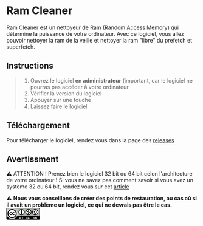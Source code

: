 # Ram Cleaner
Ram Cleaner est un nettoyeur de Ram (Random Access Memory) qui détermine la puissance de votre ordinateur. Avec ce logiciel, vous allez pouvoir nettoyer la ram de la veille et nettoyer la ram "libre" du prefetch et superfetch.
## Instructions
> 1) Ouvrez le logiciel **en administrateur** (important, car le logiciel ne pourras pas accéder à votre ordinateur
> 2) Vérifier la version du logiciel 
> 3) Appuyer sur une touche
> 4) Laissez faire le logiciel
## Téléchargement
Pour télécharger le logiciel, rendez vous dans la page des [releases](https://github.com/Luckyluka17/Ram-Cleaner/releases)
## Avertissment
:warning: ATTENTION ! Prenez bien le logiciel 32 bit ou 64 bit celon l'architecture de votre ordinateur !
Si vous ne savez pas comment savoir si vous avez un système 32 ou 64 bit, rendez vous sur cet [article](https://lecrabeinfo.net/32-ou-64-bits-comment-savoir.html)

:warning: **Nous vous conseillons de créer des points de restauration, au cas où si il avait un problème un logiciel, ce qui ne devrais pas être le cas.**
![](https://github.com/Luckyluka17/Ram-Cleaner/blob/main/Assets/88x31.png)
